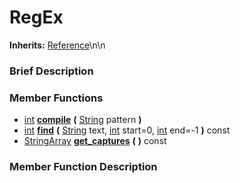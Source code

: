 #  RegEx  
**Inherits:** [Reference](class_reference)\\n\\n
###  Brief Description  


###  Member Functions 
  * [int](class_int)  **[compile](#compile)**  **(** [String](class_string) pattern  **)**
  * [int](class_int)  **[find](#find)**  **(** [String](class_string) text, [int](class_int) start=0, [int](class_int) end=-1  **)** const
  * [StringArray](class_stringarray)  **[get_captures](#get_captures)**  **(** **)** const

###  Member Function Description  
